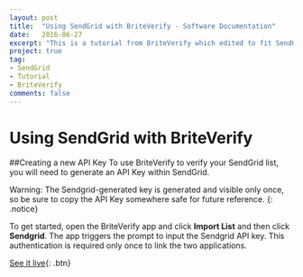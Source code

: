 ```yaml
---
layout: post
title:  "Using SendGrid with BriteVerify - Software Documentation"
date:   2016-06-27
excerpt: "This is a tutorial from BriteVerify which edited to fit SendGrid's doc standards and added to SendGrid's partners' documentation using Markdown, Atom, and Git"
project: true
tag:
- SendGrid
- Tutorial
- BriteVerify
comments: false
---
```

# Using SendGrid with BriteVerify

##Creating a new API Key
To use BriteVerify to verify your SendGrid list, you will need to generate an API Key within SendGrid. 

Warning: The Sendgrid-generated key is generated and visible only once, so be sure to copy the API Key somewhere safe for future reference. 
{: .notice}

To get started, open the BriteVerify app and click **Import List** and then click **Sendgrid**. The app triggers the prompt to input the Sendgrid API key. This authentication is required only once to link the two applications. 

[See it live](https://sendgrid.com/docs/Integrate/Tutorials/BriteVerify.html){: .btn}
